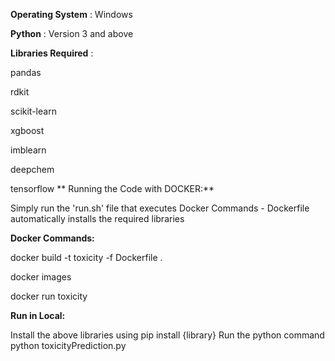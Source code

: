 **Operating System** : Windows

**Python** : Version 3 and above

**Libraries Required** :

pandas

rdkit

scikit-learn

xgboost

imblearn

deepchem

tensorflow
**
Running the Code with DOCKER:**

Simply run the 'run.sh' file that executes Docker Commands
    - Dockerfile automatically installs the required libraries

**Docker Commands:**

docker build -t toxicity -f Dockerfile .

docker images

docker run toxicity

**Run in Local:**

Install the above libraries using
    pip install {library}
Run the python command
    python toxicityPrediction.py

